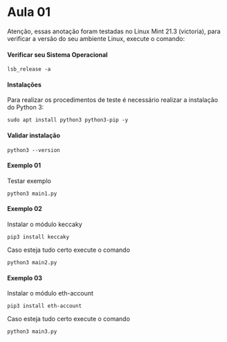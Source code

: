 # Aula 01

Atenção, essas anotação foram testadas no Linux Mint 21.3 (victoria), para verificar a versão do seu ambiente Linux, execute o comando:

#### Verificar seu Sistema Operacional

    lsb_release -a

#### Instalações
Para realizar os procedimentos de teste é necessário realizar a instalação do Python 3:

    sudo apt install python3 python3-pip -y

#### Validar instalação

    python3 --version

#### Exemplo 01
Testar exemplo

    python3 main1.py

#### Exemplo 02 
Instalar o módulo keccaky

    pip3 install keccaky

Caso esteja tudo certo execute o comando

    python3 main2.py

#### Exemplo 03
Instalar o módulo eth-account

    pip3 install eth-account

Caso esteja tudo certo execute o comando

    python3 main3.py


